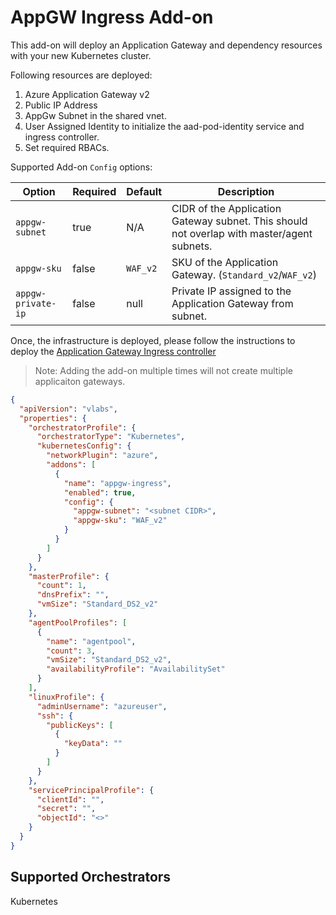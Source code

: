 # AppGW Ingress Add-on

This add-on will deploy an Application Gateway and dependency resources with your new Kubernetes cluster.

Following resources are deployed:

1) Azure Application Gateway v2
2) Public IP Address
3) AppGw Subnet in the shared vnet.
4) User Assigned Identity to initialize the aad-pod-identity service and ingress controller.
5) Set required RBACs.

Supported Add-on `Config` options:

| Option | Required | Default | Description |
|--|--|--|--|
| `appgw-subnet` | true | N/A | CIDR of the Application Gateway subnet. This should not overlap with master/agent subnets. |
| `appgw-sku` | false | `WAF_v2` | SKU of the Application Gateway. (`Standard_v2`/`WAF_v2`) |
| `appgw-private-ip` | false | null | Private IP assigned to the Application Gateway from subnet. |

Once, the infrastructure is deployed, please follow the instructions to deploy the [Application Gateway  Ingress controller](https://github.com/Azure/application-gateway-kubernetes-ingress/blob/master/docs/install-new.md#setting-up-application-gateway-ingress-controller-on-aks)

> Note: Adding the add-on multiple times will not create multiple applicaiton gateways.

```json
{
  "apiVersion": "vlabs",
  "properties": {
    "orchestratorProfile": {
      "orchestratorType": "Kubernetes",
      "kubernetesConfig": {
        "networkPlugin": "azure",
        "addons": [
          {
            "name": "appgw-ingress",
            "enabled": true,
            "config": {
              "appgw-subnet": "<subnet CIDR>",
              "appgw-sku": "WAF_v2"
            }
          }
        ]
      }
    },
    "masterProfile": {
      "count": 1,
      "dnsPrefix": "",
      "vmSize": "Standard_DS2_v2"
    },
    "agentPoolProfiles": [
      {
        "name": "agentpool",
        "count": 3,
        "vmSize": "Standard_DS2_v2",
        "availabilityProfile": "AvailabilitySet"
      }
    ],
    "linuxProfile": {
      "adminUsername": "azureuser",
      "ssh": {
        "publicKeys": [
          {
            "keyData": ""
          }
        ]
      }
    },
    "servicePrincipalProfile": {
      "clientId": "",
      "secret": "",
      "objectId": "<>"
    }
  }
}
```

## Supported Orchestrators

Kubernetes
